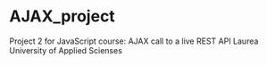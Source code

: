 # AJAX_project

Project 2 for JavaScript course: AJAX call to a live REST API
Laurea University of Applied Scienses
